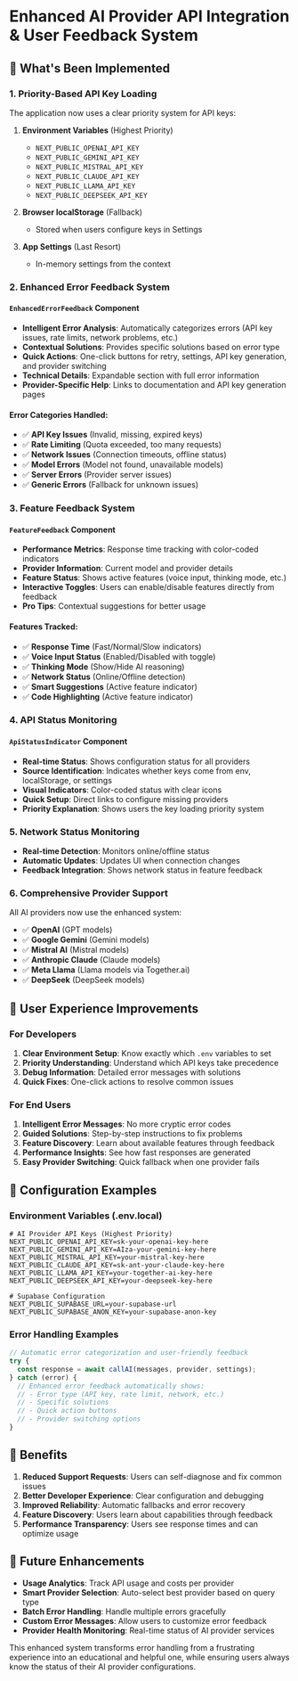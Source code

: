 # Enhanced AI Provider API Integration & User Feedback System

## 🚀 What's Been Implemented

### 1. **Priority-Based API Key Loading**
The application now uses a clear priority system for API keys:

1. **Environment Variables** (Highest Priority)
   - `NEXT_PUBLIC_OPENAI_API_KEY`
   - `NEXT_PUBLIC_GEMINI_API_KEY`
   - `NEXT_PUBLIC_MISTRAL_API_KEY`
   - `NEXT_PUBLIC_CLAUDE_API_KEY`
   - `NEXT_PUBLIC_LLAMA_API_KEY`
   - `NEXT_PUBLIC_DEEPSEEK_API_KEY`

2. **Browser localStorage** (Fallback)
   - Stored when users configure keys in Settings

3. **App Settings** (Last Resort)
   - In-memory settings from the context

### 2. **Enhanced Error Feedback System**

#### `EnhancedErrorFeedback` Component
- **Intelligent Error Analysis**: Automatically categorizes errors (API key issues, rate limits, network problems, etc.)
- **Contextual Solutions**: Provides specific solutions based on error type
- **Quick Actions**: One-click buttons for retry, settings, API key generation, and provider switching
- **Technical Details**: Expandable section with full error information
- **Provider-Specific Help**: Links to documentation and API key generation pages

#### Error Categories Handled:
- ✅ **API Key Issues** (Invalid, missing, expired keys)
- ✅ **Rate Limiting** (Quota exceeded, too many requests)
- ✅ **Network Issues** (Connection timeouts, offline status)
- ✅ **Model Errors** (Model not found, unavailable models)
- ✅ **Server Errors** (Provider server issues)
- ✅ **Generic Errors** (Fallback for unknown issues)

### 3. **Feature Feedback System**

#### `FeatureFeedback` Component
- **Performance Metrics**: Response time tracking with color-coded indicators
- **Provider Information**: Current model and provider details
- **Feature Status**: Shows active features (voice input, thinking mode, etc.)
- **Interactive Toggles**: Users can enable/disable features directly from feedback
- **Pro Tips**: Contextual suggestions for better usage

#### Features Tracked:
- ✅ **Response Time** (Fast/Normal/Slow indicators)
- ✅ **Voice Input Status** (Enabled/Disabled with toggle)
- ✅ **Thinking Mode** (Show/Hide AI reasoning)
- ✅ **Network Status** (Online/Offline detection)
- ✅ **Smart Suggestions** (Active feature indicator)
- ✅ **Code Highlighting** (Active feature indicator)

### 4. **API Status Monitoring**

#### `ApiStatusIndicator` Component
- **Real-time Status**: Shows configuration status for all providers
- **Source Identification**: Indicates whether keys come from env, localStorage, or settings
- **Visual Indicators**: Color-coded status with clear icons
- **Quick Setup**: Direct links to configure missing providers
- **Priority Explanation**: Shows users the key loading priority system

### 5. **Network Status Monitoring**
- **Real-time Detection**: Monitors online/offline status
- **Automatic Updates**: Updates UI when connection changes
- **Feedback Integration**: Shows network status in feature feedback

### 6. **Comprehensive Provider Support**

All AI providers now use the enhanced system:
- ✅ **OpenAI** (GPT models)
- ✅ **Google Gemini** (Gemini models)
- ✅ **Mistral AI** (Mistral models)
- ✅ **Anthropic Claude** (Claude models)
- ✅ **Meta Llama** (Llama models via Together.ai)
- ✅ **DeepSeek** (DeepSeek models)

## 🎯 User Experience Improvements

### For Developers
1. **Clear Environment Setup**: Know exactly which `.env` variables to set
2. **Priority Understanding**: Understand which API keys take precedence
3. **Debug Information**: Detailed error messages with solutions
4. **Quick Fixes**: One-click actions to resolve common issues

### For End Users
1. **Intelligent Error Messages**: No more cryptic error codes
2. **Guided Solutions**: Step-by-step instructions to fix problems
3. **Feature Discovery**: Learn about available features through feedback
4. **Performance Insights**: See how fast responses are generated
5. **Easy Provider Switching**: Quick fallback when one provider fails

## 🔧 Configuration Examples

### Environment Variables (.env.local)
```env
# AI Provider API Keys (Highest Priority)
NEXT_PUBLIC_OPENAI_API_KEY=sk-your-openai-key-here
NEXT_PUBLIC_GEMINI_API_KEY=AIza-your-gemini-key-here
NEXT_PUBLIC_MISTRAL_API_KEY=your-mistral-key-here
NEXT_PUBLIC_CLAUDE_API_KEY=sk-ant-your-claude-key-here
NEXT_PUBLIC_LLAMA_API_KEY=your-together-ai-key-here
NEXT_PUBLIC_DEEPSEEK_API_KEY=your-deepseek-key-here

# Supabase Configuration
NEXT_PUBLIC_SUPABASE_URL=your-supabase-url
NEXT_PUBLIC_SUPABASE_ANON_KEY=your-supabase-anon-key
```

### Error Handling Examples
```typescript
// Automatic error categorization and user-friendly feedback
try {
  const response = await callAI(messages, provider, settings);
} catch (error) {
  // Enhanced error feedback automatically shows:
  // - Error type (API key, rate limit, network, etc.)
  // - Specific solutions
  // - Quick action buttons
  // - Provider switching options
}
```

## 🚀 Benefits

1. **Reduced Support Requests**: Users can self-diagnose and fix common issues
2. **Better Developer Experience**: Clear configuration and debugging
3. **Improved Reliability**: Automatic fallbacks and error recovery
4. **Feature Discovery**: Users learn about capabilities through feedback
5. **Performance Transparency**: Users see response times and can optimize usage

## 🔄 Future Enhancements

- **Usage Analytics**: Track API usage and costs per provider
- **Smart Provider Selection**: Auto-select best provider based on query type
- **Batch Error Handling**: Handle multiple errors gracefully
- **Custom Error Messages**: Allow users to customize error feedback
- **Provider Health Monitoring**: Real-time status of AI provider services

This enhanced system transforms error handling from a frustrating experience into an educational and helpful one, while ensuring users always know the status of their AI provider configurations.